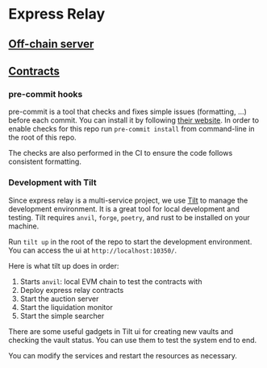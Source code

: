 # Express Relay

## [Off-chain server](auction-server/README.md)

## [Contracts](per_multicall/README.md)

### pre-commit hooks

pre-commit is a tool that checks and fixes simple issues (formatting, ...) before each commit.
You can install it by following [their website](https://pre-commit.com/).
In order to enable checks for this repo run `pre-commit install` from command-line in the root of this repo.

The checks are also performed in the CI to ensure the code follows consistent formatting.

### Development with Tilt

Since express relay is a multi-service project, we use [Tilt](https://tilt.dev/) to manage the development environment.
It is a great tool for local development and testing.
Tilt requires `anvil`, `forge`, `poetry`, and rust to be installed on your machine.

Run `tilt up` in the root of the repo to start the development environment.
You can access the ui at `http://localhost:10350/`.

Here is what tilt up does in order:

1. Starts `anvil`: local EVM chain to test the contracts with
2. Deploy express relay contracts
3. Start the auction server
4. Start the liquidation monitor
5. Start the simple searcher

There are some useful gadgets in Tilt ui for creating new vaults and checking the vault status.
You can use them to test the system end to end.

You can modify the services and restart the resources as necessary.
